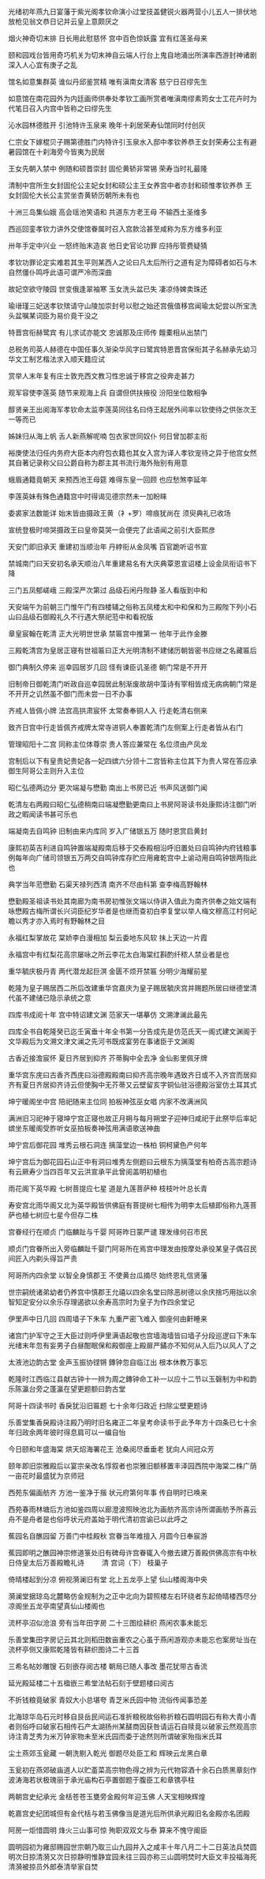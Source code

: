<!-- { "loadSidebar": true } -->
光绪初年燕九日宴藩于紫光阁孝钦命演小过堂技盖健锐火器两营小儿五人一排伏地放枪见翁文恭日记并云皇上意颇厌之

烟火神奇切末排  日长用此慰慈怀  宫中百色惊妖露  宜有红莲圣母来

颐和园戏台皆用奇巧机关为切末神自云端人行台上鬼自地涌出所演率西游封神诸剧深入人心宜有庚子之乱

馆名如意集群英  谁似丹邱鉴赏精  唯有滇南女清客  慈宁日召缪先生

如意馆在南花园外为内廷画师供奉处孝钦工画所赏者唯滇南缪素筠女士工花卉时为代笔日召入内宫中皆称之曰缪先生

沁水园林德胜开  引池特许玉泉来  晚年十刹居荣寿仙馆同时付创灰

仁宗女下嫁棍贝子赐第德胜门内特许引玉泉水入邸中孝钦养恭王女封荣寿公主有避暑园馆在十刹海旁今皆夷为民居

王女先朝入禁中  例随和硕晋崇封  固伦黄轿非常锡  荣寿当时礼最隆

清制中宫所生女封固伦公主妃女封和硕公主王女养宫中者亦封和硕惟孝钦养恭
王女封固伦大长公主赏坐杏黄轿历朝所未有也

十洲三岛集仙娥  高会瑶池笑语和  共道东方老王母  不输西土圣维多

西巡回銮孝钦力讲外交使馆眷属时召入宫款洽甚至咸称为东方维多利亚

卅年手定中兴业  一怒终贻末造哀  他日史官论功罪  应持彤管费疑猜

孝钦功罪论定实难若其生平则某西人之论曰凡太后所行之道有足为障碍者如石与木自然僵仆鸣呼此语可谓严冷而深曲

故妃空欲守陵园  世变俄逢翠袖寒  玉女洗头盆已失  凄凉侍婢卖珠还

瑜瑨瑾三妃送孝钦殡请守山陵加崇封号以慰之始还宫俄值移宫闻瑜太妃尝以所宝洗头盆嘱某词臣为易价竟干没之

特晋宫衔赫鹭宾  有儿求试亦能文  忠诚那及庄师传  饘橐相从出禁门

总税务司英人赫德在中国任事久渐染华风字曰鹭宾特恩晋宫保衔其子名赫承先幼习华文工制艺楷法求入顺天籍应试

赏举人末年复有庄士敦充西文教习性忠诚于移宫之役奔走甚力

观军容使李莲英  随节来观海上兵  自谓但供扶掖役  汾阳坐位敢相争

醇贤亲王出阅海军孝钦命太监李莲英同往名曰侍王起居外间率以钦使待之供张次王一等而已

姊妹归从海上帆  舌人新燕解呢喃  包衣家世同奴仆  何日曾加郡主衔

裕庚使法归任内务府大臣本内府包衣籍也其女入宫为译人孝钦宠待之异于他宫女然其自著记录称父曰公爵自称为郡主其书流行海外殆别有用意

蛾眉通籍竟朝天  来预西池王母筵  难得东皇一回顾  也应愁煞李延年

李莲英妹有殊色通籍宫中时得谒见德宗然未一加盼睐

委裘家法数能详  始末皆由摄政王黄（衤+罗）啼痕犹尚在  须臾典礼已收场

宣统登极时啼哭摄政王曰皇帝莫哭一会便完了此语闻之前引大臣熙彦

天安门即旧承天  重建初当顺治年  丹綍衔从金凤嘴  百官跪听诏书宣

禁城南门曰天安初名承天顺治八年重建易名有大庆典覃恩宣诏楼上设金凤衔诏书下降

三门五凤郁嵯峨  三殿深严次第过  品级石闲丹陛静  圣人看版到中和

天安端午为前朝三门惟午门有四楼辅之俗称五凤楼太和中和保和为三殿陛下列小石山曰品级石御殿礼久不行遇大祭祀蒞中和看祝版

章皇宸翰在乾清  正大光明世世承  禁匾宫中推第一  他年于此作金滕

三殿乾清宫为皇居正寝有世祖匾曰正大光明清制不建储历朝皆密书应继之名藏匾后

御门典制久停来 巡幸园居岁几回  怪有谏臣讥圣德  朝门常是不开开

旧制帝日御乾清门听政自巡幸园居此制渐废故胡中藻诗有宰相皆成无病病朝门常是不开开之讥然虽不御门而未尝一日不办事

齐戒人皆佩小牌  法宫高拱肃宸怀  太常奏奉铜人入  行走乾清右侧来

致齐日宫中行走皆佩齐戒牌太常寺进铜人奉置乾清门左侧案上行走者皆从右门

管理昭阳十二宫  同称主位体尊崇  贵人答应兼常在  名位须由产凤龙

宫制后以下有皇贵妃贵妃各一妃四嫔六分领十二宫皆称主位其下为贵人常在答应承御生阿哥公主则升入主位

昭仁弘德两边分  更次端凝与懋勤  南出上书房已近  书声风送御门闻

乾清左右两殿曰昭仁弘德稍南曰端凝懋勤更南曰上书房阿哥读书处康熙诗注御门听政之暇闻读书甚可乐也

端凝南去自鸣钟  旧制由来内库同  岁入广储银五万  随时恩赏启黄封

康熙初英吉利进自鸣钟置端凝殿南后移于交泰殿相沿呼旧置处曰自鸣钟内府钱粮事例每年向广储司领银五万两交自鸣钟库存贮应用雍乾宫中上谕动用自鸣钟银两指此也

典学当年蒞懋勤  石渠天禄列西清  南齐不尽由科第  查李梅高野翰林

懋勤殿圣祖读书处其南廊为南书房初惟张文端以侍讲入值此为南齐供奉之始文端有咏懋殿古梅所谓长兴词臣纪岁华者是也继而查初白李复堂以举人梅文穆高江村何屺瞻以秀才亦入焉时有野翰林之目

永福红梨掌故花  棠娇李白漫相加  梨云委地东风软  抹上天边一片霞

永福宫中有红梨花高宗屡咏之所云李花太白海棠红斟酌纤秾人禁业者是也

重华毓庆极丹青  两代潜龙起巨溟  金匮不烦开禁匾  分明少海耀前星

乾隆为皇子赐居西二所后改建重华宫嘉庆为皇子赐居毓庆宫并赐题所居曰继德堂清代虽不建储已隐示承统之意

四库书成阅十年  宫中特诏建文渊  范家天一堪摹仿  文溯津澜此最先

四库全书自乾隆癸已迄壬寅垂十年全书第一分告成先是仿范氏天一阁式建文渊阁于文华殿后为文溯文津文澜之先河书既成宴劳在事诸臣于文渊阁

古香近接澹宸怀  夏日齐居到抑齐  芥蒂胸中全去净  金仙影里佩牙牌

重华宫东庑曰古香齐西庑曰浴德殿殿南曰抑齐高宗晚年遇致齐日或不入齐宫而居抑齐有夏日齐居抑齐诗云但使胸中无芥蒂又云壁留亥字铜仙驻浴德殿浴室仿土耳其式

坤宁暖阁坐中宫  陪祀随来主位同  拍板神弦巫女唱  内家不改满洲风

满洲旧习祀神于寝坤宁宫正寝也故正月朔与每月朔堂子迎神归咸祀于此祭毕后率妃嫔坐东暖阁受胙听女巫拍板奏神弦用满语歌送神曲

坤宁宫后御花园  堆秀云根石洞连  摛藻堂边一株柏  铜柯黛色产何年

坤宁宫后为御花园石山正中有洞曰堆秀左侧题曰云根东为摛藻堂有柏奇古高宗题诗有云厥寿少当四百年又云洪宣承平此曾阅盖明初植也

雨花阁下英华殿  七树菩提应七星  道是九莲菩萨种  枝枝叶叶总长青

寿安宫北雨华阁又北为英华殿皆供佛庭有菩提树七相传为明李太后植即俗称九莲菩萨也植七树应七星今但存二株

宫眷经行在顺贞  门临麟趾与千婴  阿哥昨日蒙严谴  理发缘何召市民

顺贞门宫眷所出入旁临麟趾千婴门阿哥所在焉宫中理发由按摩处承役某皇子偶召民间匠入内剃头得旨严责

阿哥所内四余堂  以智全身慎郡王  不使黄台瓜摘尽  始终恩礼信贤藩

世宗嗣统诸弟幼者仍养宫中慎郡王允禧以四余名堂曰除恶树德以余庆捨巧用拙以余智知足安分以余乐存理遏欲以余寿高宗时为皇子为作四余堂记

伊里声中日几回  四周墙子下朱车  九重严密飞难入  御座何由鼾睡来

诸宫门护军守之王大臣过则呼伊里满语起敬也宫墙海墙皆曰墙子分段巡逻曰下朱车光绪末年忽有妄男子白昼酣眠保和殿御座上殿扉严鐍亦不知何从入后乃以风人了之

太液池边韵古堂  金声玉振协铿锵  鏄钟忽自临江出  根本休教万事忘

乾隆时江西临江县献古钟十一辨为周之鏄钟命工补一以应十二节以玉磬制为中和韵乐陈瀛台旁之蓬瀛在望更题额曰韵古堂

阿哥十四读书时  香戾犹沿旧匾题  七十余年归政近  扫除尘壁更题诗

乐善堂集香戾殿诗注殿乃明时旧名雍正二年皇考命读书于此予年方十四条已七十余年归政余两年彼时得息肩可以一编自怡

今日颐和年盛海棠  烘天炤海署花王  沧桑阅尽垂垂老  犹向人间冠众芳

颐年即旧崇雅殿后以宴宗亲改名惇叙者也崇雅旧额移置丰泽园西院中海棠二株广荫一亩花时最盛犹为京师冠

西苑东偏画舫齐  方池一鉴净于揩  状元府第何年事  传自明时已唤来

西苑春雨林塘后方池如鉴四周以廊澄波照映池北为画舫齐高宗诗所谓画舫予所喜云舟不是舟者是也俗呼状元府盖始于明代清初宫谕已以此呼之

蕉园名自醮园留  万善门中桂殿秋  宫眷当年难擅入  月圆今日奉宸游

蕉园即明之醮园神宗修道箓处旧有碑母许宫眷辄入今撤去建万善殿供佛高宗有中秋日侍皇太后万善殿瞻礼诗
　　
清 宫词（下）
枝巢子  

倚晴楼起到分凉  俯视漪澜旧有堂  北上五龙亭上望  仙山楼阁海中央

漪澜堂据琼岛北麓略仿金规制为之正中北向为碧照楼左右环绕者东起倚晴楼西尽分凉阁坐五龙亭南望真仙山楼阁也

流杯亭沼似沧浪  旁有当年田字房  二十三图绘耕织  燕闲农事未能忘

乐善堂集田字房记云其北则稻田数亩重农之心虽于燕闲游观亦未能忘也案房址当在流杯亭侧又康熙乾隆皆有耕织图诗二十三首

三希名帖妙雕锼  石刻嵌存阅古楼  朝局已随人事改  墨花犹带古香流

延光殿延楼二十五楹嵌三希堂法帖石刻于壁题楼曰阅古

不折钱粮竟破家  青奴大小总堪夸  青芝米氏园中物  流俗传闻事恐差

北海琼华岛石元时移自艮岳民间运石准折粮税故俗称折粮石圆明园石有称大青小青者则俗呼曰破家石相传石产太湖扬州某醝商因获咎请运石自赎竟以破家云然观高宗诗注青芝秀为米万钟家物未至米氏园而委于途然则所谓破家殆指米氏耳

尘土燕郊玉瓮藏  一朝洗剔入乾光  御题尽处臣工和  辉映云龙黑白章

玉瓮初在燕郊破庙道人以贮齑菜高宗物色得之辨为元代物容酒十余石白质黑章刻作波涛海若状极瑰丽于承光庙构石亭置御题于腹臣工和章镌亭柱

两朝宫史纪承光  金栝苍苍玉甕旁金殿何年迎玉佛  人天宝相映辉煌

乾嘉宫史纪团城但有金代栝与若玉佛像当是道光后所供承光殿旧名金殿亦名团殿

阿房一炬惜圆明  烽火三山事可惊  殉职双双文与泰  算来不愧守阍臣

圆明园初为雍邸赐园世宗朝乃取三山九园并入之咸丰十年八月二十二日英法兵焚圆明次日掠清漪又次日掠静明惟静宜园未往三园亦称三山圆明焚时大臣文丰投福海死清漪被掠员外郎泰清举家自焚

